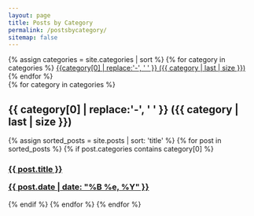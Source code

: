 ```yaml
---
layout: page
title: Posts by Category
permalink: /postsbycategory/
sitemap: false
---
```


<div>
    {% assign categories = site.categories | sort %}
    {% for category in categories %}
        <span class="site-tag">
            <a href="#{{category | first | slugify }}">
                {{category[0] | replace:'-', ' ' }} ({{ category | last | size }})
            </a>
        </span>
    {% endfor %}
</div>

<div id="index">
    {% for category in categories %}
        <a name="{{ category[0] }}"></a>
        <h2>{{ category[0] | replace:'-', ' ' }} ({{ category | last | size }})</h2>
        {% assign sorted_posts = site.posts | sort: 'title' %}
        {% for post in sorted_posts %}
            {% if post.categories contains category[0] %}
                <h3>
                    <a href="{{ site.url }}{{ site.baseurl }}{{ post.url }}" title="{{ post.title }}">
                        {{ post.title }} <p class="date">{{ post.date |  date: "%B %e, %Y" }}</p>
                    </a>
                </h3>
            {% endif %}
        {% endfor %}
    {% endfor %}
</div>